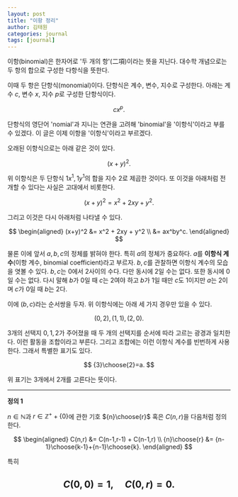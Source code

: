 ```yaml
---
layout: post
title: "이항 정리"
author: 김태원
categories: journal
tags: [journal]
---
```


이항(binomial)은 한자어로 '두 개의 항'(二項)이라는 뜻을 지닌다.
대수학 개념으로는 두 항의 합으로 구성한 다항식을 뜻한다.

이때 두 항은 단항식(monomial)이다. 
단항식은 계수, 변수, 지수로 구성한다.
아래는 계수 $c$, 변수 $x$, 지수 $p$로 구성한 단항식이다.

$$
cx^p.
$$

단항식의 영단어 'nomial'과 지니는 연관을 고려해 'binomial'을 '이항식'이라고 부를 수 있겠다. 
이 글은 이제 이항을 '이항식'이라고 부르겠다.

오래된 이항식으로는 아래 같은 것이 있다.

$$
(x+y)^2.
$$

위 이항식은 두 단항식 $1x^1, 1y^1$의 합을 지수 $2$로 제곱한 것이다.
또 이것을 아래처럼 전개할 수 있다는 사실은 고대에서 비롯한다.

$$
(x+y)^2 = x^2 + 2xy + y^2.
$$

그리고 이것은 다시 아래처럼 나타낼 수 있다.

$$
\begin{aligned}
(x+y)^2 &= x^2 + 2xy + y^2 \\
					 &= ax^by^c.
\end{aligned}
$$

물론 이에 앞서 $a,b,c$의 정체를 밝혀야 한다.
특히 $a$의 정체가 중요하다.
$a$를 **이항식 계수**(이항 계수, binomial coefficient)라고 부르자.
$b,c$를 관찰하면 이항식 계수의 모습을 엿볼 수 있다.
$b,c$는 $0$에서 $2$사이의 수다.
다만 동시에 $2$일 수는 없다. 
또한 동시에 $0$일 수는 없다. 
다시 말해 $b$가 $0$일 때 $c$는 $2$여야 하고 $b$가 $1$일 때만 $c$도 $1$이지만 $a$는 $2$이며 $c$가 $0$일 때 $b$는 $2$다.

이에 $(b,c)$라는 순서쌍을 두자.
위 이항식에는 아래 세 가지 경우만 있을 수 있다.

$$
(0,2), (1,1), (2,0).
$$

$3$개의 선택지 $0,1,2$가 주어졌을 때 두 개의 선택지를 순서에 따라 고르는 광경과 일치한다. 
이런 활동을 조합이라고 부른다.
그리고 조합에는 이런 이항식 계수를 빈번하게 사용한다.
그래서 특별한 표기도 있다. 

$$
{3}\choose{2}=a.
$$

위 표기는 $3$개에서 $2$개를 고른다는 뜻이다.

---
**정의 1**

 $n\in\mathbb{N}$과 $r\in\mathbb{Z^+}+\{0\}$에 관한 기호 ${n}\choose{r}$ 혹은 $C(n,r)$을 다음처럼 정의한다.

$$
\begin{aligned}
C(n,r) &= C(n-1,r-1) + C(n-1,r) \\ 
{n}\choose{r} &= {n-1}\choose{k-1}+{n-1}\choose{k}.
\end{aligned}
$$

특히

$$
C(0,0)=1,\quad C(0,r)=0.
$$
--- 
